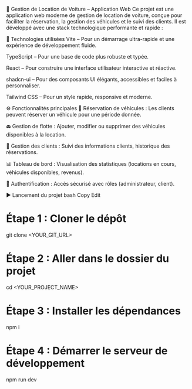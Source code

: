 🚗 Gestion de Location de Voiture – Application Web
Ce projet est une application web moderne de gestion de location de voiture, conçue pour faciliter la réservation, la gestion des véhicules et le suivi des clients. Il est développé avec une stack technologique performante et rapide :

🔧 Technologies utilisées
Vite – Pour un démarrage ultra-rapide et une expérience de développement fluide.

TypeScript – Pour une base de code plus robuste et typée.

React – Pour construire une interface utilisateur interactive et réactive.

shadcn-ui – Pour des composants UI élégants, accessibles et faciles à personnaliser.

Tailwind CSS – Pour un style rapide, responsive et moderne.

⚙️ Fonctionnalités principales
📅 Réservation de véhicules : Les clients peuvent réserver un véhicule pour une période donnée.

🚘 Gestion de flotte : Ajouter, modifier ou supprimer des véhicules disponibles à la location.

👤 Gestion des clients : Suivi des informations clients, historique des réservations.

📊 Tableau de bord : Visualisation des statistiques (locations en cours, véhicules disponibles, revenus).

🔐 Authentification : Accès sécurisé avec rôles (administrateur, client).

▶️ Lancement du projet
bash
Copy
Edit
# Étape 1 : Cloner le dépôt
git clone <YOUR_GIT_URL>

# Étape 2 : Aller dans le dossier du projet
cd <YOUR_PROJECT_NAME>

# Étape 3 : Installer les dépendances
npm i

# Étape 4 : Démarrer le serveur de développement
npm run dev
